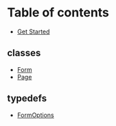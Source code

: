 # Table of contents

* [Get Started](README.md)

## classes <a href="#class" id="class"></a>

* [Form](class/form.md)
* [Page](class/page.md)

## typedefs <a href="#typedef" id="typedef"></a>

* [FormOptions](typedef/formoptions.md)
